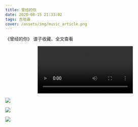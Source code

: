 ```yaml
---
title: 曾经的你
date: 2020-08-15 21:33:02
tags: 吉他谱
cover: /assets/img/music_article.png
---
```


《曾经的你》
谱子收藏、全文查看<!--more-->

<video src="http://files.yournotes.cn/vedio/%E6%9B%BE%E7%BB%8F%E7%9A%84%E4%BD%A0.mp4" controls="controls" autoplay="autoplay" style="max-width:100%;display:block;margin-left:auto;margin-right:auto;">您的浏览器不支持视频标签</video>

![](https://gitee.com/Jasper-zh/blogImage/raw/master/%E6%9B%BE%E7%BB%8F%E7%9A%84%E4%BD%A0%EF%BC%88%E5%90%89%E4%BB%96%E8%B0%B1%EF%BC%89/%E6%9B%BE%E7%BB%8F%E7%9A%84%E4%BD%A01.jpg)

![](https://gitee.com/Jasper-zh/blogImage/raw/master/%E6%9B%BE%E7%BB%8F%E7%9A%84%E4%BD%A0%EF%BC%88%E5%90%89%E4%BB%96%E8%B0%B1%EF%BC%89/%E6%9B%BE%E7%BB%8F%E7%9A%84%E4%BD%A02.jpg)

![](https://gitee.com/Jasper-zh/blogImage/raw/master/%E6%9B%BE%E7%BB%8F%E7%9A%84%E4%BD%A0%EF%BC%88%E5%90%89%E4%BB%96%E8%B0%B1%EF%BC%89/%E6%9B%BE%E7%BB%8F%E7%9A%84%E4%BD%A03.jpg)
